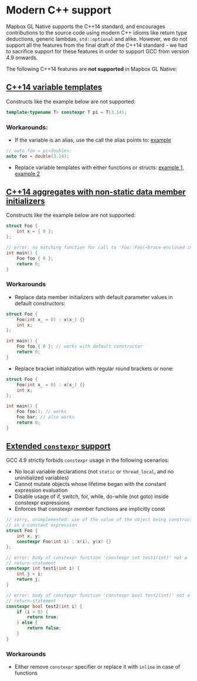 # Modern C++ support

Mapbox GL Native supports the C++14 standard, and encourages contributions to
the source code using modern C++ idioms like return type deductions, generic
lambdas, `std::optional` and alike. However, we do not support all the features
from the final draft of the C++14 standard - we had to sacrifice support for
these features in order to support GCC from version 4.9 onwards.

The following C++14 features are **not supported** in Mapbox GL Native:

## [C++14 variable templates](https://isocpp.org/wiki/faq/cpp14-language#variable-templates)

Constructs like the example below are not supported:

```C++
template<typename T> constexpr T pi = T(3.14);
```

### Workarounds:

- If the variable is an alias, use the call the alias points to: [example](https://github.com/mapbox/mapbox-gl-native/commit/f1ac757bd28351fd57113a1e16f6c2e00ab193c1#diff-711ce10b54a522c948efc9030ffab4fcL269)
```C++
// auto foo = pi<double>;
auto foo = double(3.14);
```

- Replace variable templates with either functions or structs: [example 1](https://github.com/mapbox/mapbox-gl-native/commit/f1ac757bd28351fd57113a1e16f6c2e00ab193c1#diff-ffbe6cdfd30513aaa4749b4d959a5da6L58), [example 2](https://github.com/mapbox/mapbox-gl-native/commit/f1ac757bd28351fd57113a1e16f6c2e00ab193c1#diff-04af54dc8685cdc382ebe24466dc1d00L98)

## [C++14 aggregates with non-static data member initializers](http://en.cppreference.com/w/cpp/language/aggregate_initialization)

Constructs like the example below are not supported:

```C++
struct Foo {
    int x = { 0 };
};

// error: no matching function for call to 'Foo::Foo(<brace-enclosed initializer list>)'
int main() {
    Foo foo { 0 };
    return 0;
}
```

### Workarounds
- Replace data member initializers with default parameter values in default constructors:

```C++
struct Foo {
    Foo(int x_ = 0) : x(x_) {}
    int x;
};

int main() {
    Foo foo { 0 }; // works with default constructor
    return 0;
}
```

- Replace bracket initialization with regular round brackets or none:

```C++
struct Foo {
    Foo(int x_ = 0) : x(x_) {}
    int x;
};

int main() {
    Foo foo(); // works
    Foo bar; // also works
    return 0;
}
```

## [Extended `constexpr` support](https://isocpp.org/wiki/faq/cpp14-language#extended-constexpr)

GCC 4.9 strictly forbids `constexpr` usage in the following scenarios:
- No local variable declarations (not `static` or `thread_local`, and no uninitialized variables)
- Cannot mutate objects whose lifetime began with the constant expression evaluation
- Disable usage of if, switch, for, while, do-while (not goto) inside constexpr expressions
- Enforces that constexpr member functions are implicitly const

```C++
// sorry, unimplemented: use of the value of the object being constructed
// in a constant expression
struct Foo {
    int x, y;
    constexpr Foo(int i) : x(i), y(x) {}
};

// error: body of constexpr function 'constexpr int test1(int)' not a
// return-statement
constexpr int test1(int i) {
    int j = i;
    return j;
}

// error: body of constexpr function 'constexpr bool test2(int)' not a
// return-statement
constexpr bool test2(int i) {
    if (i > 0) {
        return true;
    } else {
        return false;
    }
}
```

### Workarounds

- Either remove `constexpr` specifier or replace it with `inline` in case of
  functions
